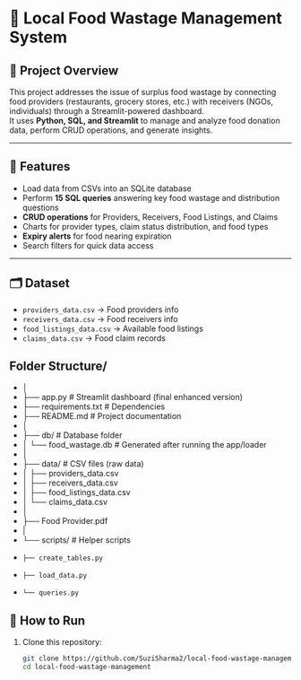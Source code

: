 # 🍲 Local Food Wastage Management System

## 📌 Project Overview
This project addresses the issue of surplus food wastage by connecting food providers (restaurants, grocery stores, etc.) with receivers (NGOs, individuals) through a Streamlit-powered dashboard.  
It uses **Python, SQL, and Streamlit** to manage and analyze food donation data, perform CRUD operations, and generate insights.

---

## 🎯 Features
- Load data from CSVs into an SQLite database
- Perform **15 SQL queries** answering key food wastage and distribution questions
- **CRUD operations** for Providers, Receivers, Food Listings, and Claims
- Charts for provider types, claim status distribution, and food types
- **Expiry alerts** for food nearing expiration
- Search filters for quick data access

---

## 🗂 Dataset
- `providers_data.csv` → Food providers info
- `receivers_data.csv` → Food receivers info
- `food_listings_data.csv` → Available food listings
- `claims_data.csv` → Food claim records

## Folder Structure/
- │
- ├── app.py                        # Streamlit dashboard (final enhanced version)
- ├── requirements.txt              # Dependencies
- ├── README.md                     # Project documentation
- │
- ├── db/                            # Database folder
- │   └── food_wastage.db           # Generated after running the app/loader
- │
- ├── data/                          # CSV files (raw data)
- │   ├── providers_data.csv
- │   ├── receivers_data.csv
- │   ├── food_listings_data.csv
- │   └── claims_data.csv
- │
- ├── Food Provider.pdf
- |
- └── scripts/                       # Helper scripts
-     ├── create_tables.py
-     ├── load_data.py
-     └── queries.py


## 🚀 How to Run
1. Clone this repository:
   ```bash
   git clone https://github.com/SuziSharma2/local-food-wastage-management.git
   cd local-food-wastage-management
